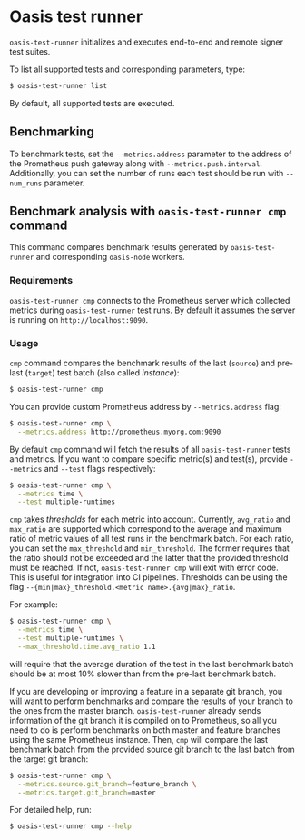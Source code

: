 # Oasis test runner

`oasis-test-runner` initializes and executes end-to-end and remote signer test
suites.

To list all supported tests and corresponding parameters, type:
```bash
$ oasis-test-runner list
```

By default, all supported tests are executed.

## Benchmarking

To benchmark tests, set the `--metrics.address` parameter to the address of the
Prometheus push gateway along with `--metrics.push.interval`. Additionally, you
can set the number of runs each test should be run with `--num_runs` parameter.

## Benchmark analysis with `oasis-test-runner cmp` command 

This command compares benchmark results generated by `oasis-test-runner` and
corresponding `oasis-node` workers.

### Requirements

`oasis-test-runner cmp` connects to the Prometheus server which collected metrics during
`oasis-test-runner` test runs. By default it assumes the server is running on
`http://localhost:9090`.

### Usage

`cmp` command compares the benchmark results of the last (`source`) and
pre-last (`target`) test batch (also called *instance*):
```bash
$ oasis-test-runner cmp
```

You can provide custom Prometheus address by `--metrics.address` flag:
```bash
$ oasis-test-runner cmp \
  --metrics.address http://prometheus.myorg.com:9090
```

By default `cmp` command will fetch the results of all `oasis-test-runner`
tests and metrics. If you want to compare specific metric(s) and test(s),
provide `--metrics` and `--test` flags respectively:
```bash
$ oasis-test-runner cmp \
  --metrics time \
  --test multiple-runtimes
```

`cmp` takes *thresholds* for each metric into account. Currently, `avg_ratio`
and `max_ratio` are supported which correspond to the average and maximum ratio
of metric values of all test runs in the benchmark batch. For each ratio, you
can set the `max_threshold` and `min_threshold`. The former requires that the
ratio should not be exceeded and the latter that the provided threshold must be
reached. If not, `oasis-test-runner cmp` will exit with error code. This is
useful for integration into CI pipelines. Thresholds can be using the flag
`--{min|max}_threshold.<metric name>.{avg|max}_ratio`.

For example:
```bash
$ oasis-test-runner cmp \
  --metrics time \
  --test multiple-runtimes \
  --max_threshold.time.avg_ratio 1.1
```

will require that the average duration of the test in the last benchmark batch
should be at most 10\% slower than from the pre-last benchmark batch.

If you are developing or improving a feature in a separate git branch, you will
want to perform benchmarks and compare the results of your branch to the ones
from the master branch. `oasis-test-runner` already sends information of the
git branch it is compiled on to Prometheus, so all you need to do is perform
benchmarks on both master and feature branches using the same Prometheus
instance. Then, `cmp` will compare the last benchmark batch from the provided
source git branch to the last batch from the target git branch:
```bash
$ oasis-test-runner cmp \
  --metrics.source.git_branch=feature_branch \
  --metrics.target.git_branch=master
```

For detailed help, run:
```bash
$ oasis-test-runner cmp --help
```